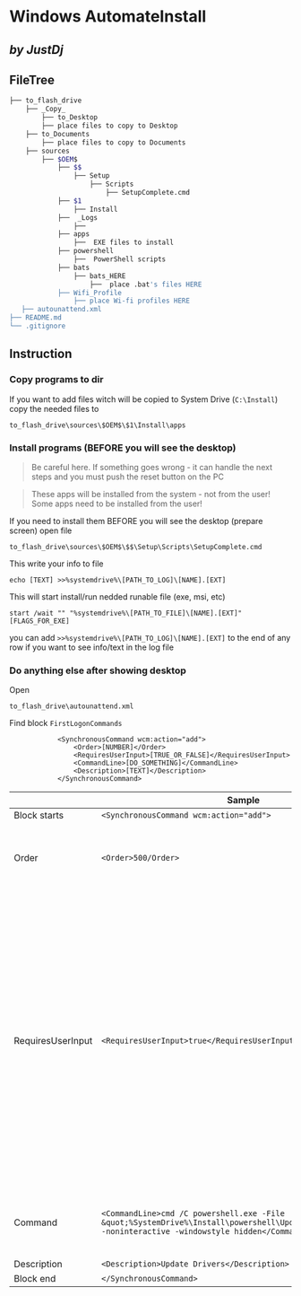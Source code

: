 # Windows AutomateInstall
## _by JustDj_

## FileTree

```bash
├── to_flash_drive
    ├── _Copy_
        ├── to_Desktop
		├── place files to copy to Desktop
	├── to_Documents
		├── place files to copy to Documents
    ├── sources
        ├── $OEM$
            ├── $$
                ├── Setup
                    ├── Scripts
                        ├── SetupComplete.cmd
            ├── $1
                ├── Install
			├──  _Logs
				├──  
			├── apps
				├──  EXE files to install
			├── powershell
				├──  PowerShell scripts
			├── bats
				├── bats_HERE
					├──  place .bat's files HERE
			├── Wifi_Profile
				├── place Wi-fi profiles HERE
   ├── autounattend.xml
├── README.md
└── .gitignore
```

## Instruction

### Copy programs to dir

If you want to add files witch will be copied to System Drive (```C:\Install```) copy the needed files to

```ssh 
to_flash_drive\sources\$OEM$\$1\Install\apps
```

### Install programs (BEFORE you will see the desktop)


> Be careful here. If something goes wrong - it can handle the next steps and you must push the reset button on the PC

> These apps will be installed from the system - not from the user! Some apps need to be installed from the user!


If you need to install them BEFORE you will see the desktop (prepare screen) open file
```ssh 
to_flash_drive\sources\$OEM$\$$\Setup\Scripts\SetupComplete.cmd
```


This write your info to file
```ssh 
echo [TEXT] >>%systemdrive%\[PATH_TO_LOG]\[NAME].[EXT]
```


This will start install/run nedded runable file (exe, msi, etc)
```ssh 
start /wait "" "%systemdrive%\[PATH_TO_FILE]\[NAME].[EXT]" [FLAGS_FOR_EXE]
```


you can add ```>>%systemdrive%\[PATH_TO_LOG]\[NAME].[EXT]``` to the end of any row if you want to see info/text in the log file

### Do anything else after showing desktop

Open 
```ssh 
to_flash_drive\autounattend.xml
```


Find block ```FirstLogonCommands```

                <SynchronousCommand wcm:action="add">
                    <Order>[NUMBER]</Order>
                    <RequiresUserInput>[TRUE_OR_FALSE]</RequiresUserInput>
                    <CommandLine>[DO_SOMETHING]</CommandLine>
                    <Description>[TEXT]</Description>
                </SynchronousCommand>




|                |Sample                         |Description                         |
|----------------|-----------------------------|-----------------------------|
|Block starts|`<SynchronousCommand wcm:action="add">`||
|Order|`<Order>500/Order>`|The number must not repeat and bigger than 500|
|RequiresUserInput          |`<RequiresUserInput>true</RequiresUserInput>`| Boolean. `True` - the "Preparing Your Desktop" screen is removed, allowing users to reach the desktop more quickly and provide input. `False` - the desktop does not appear until first logon command is complete, or until two minutes pass
|Command|`<CommandLine>cmd /C powershell.exe -File &quot;%SystemDrive%\Install\powershell\UpdateDrivers.ps1&quot; -noninteractive -windowstyle hidden</CommandLine>` | Put here needed command. `"` must be replaced by `&quot;`
|Description|`<Description>Update Drivers</Description>`| Just text |
|Block end|`</SynchronousCommand>`
